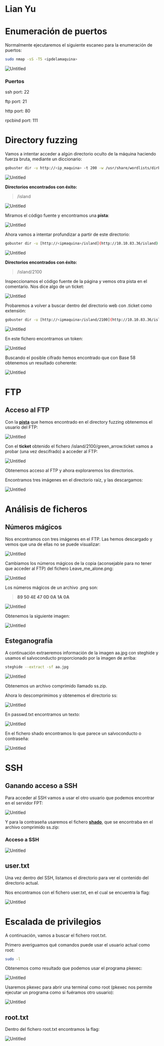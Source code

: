 # Lian Yu

# Enumeración de puertos

Normalmente ejecutaremos el siguiente escaneo para la enumeración de puertos:

```bash
sudo nmap -sS -T5 <ipdelamaquina>
```

![Untitled](Lian%20Yu%204099d05c64cd49f5be2f30286eb2973c/Untitled.png)

### Puertos

ssh port: 22

ftp port: 21

http port: 80

rpcbind port: 111

# Directory fuzzing

Vamos a intentar acceder a algún directorio oculto de la máquina haciendo fuerza bruta, mediante un diccionario:

```bash
gobuster dir -u http://<ip_maquina> -t 200 -w /usr/share/wordlists/dirbuster/directory-list-2.3-medium.txt
```

![Untitled](Lian%20Yu%204099d05c64cd49f5be2f30286eb2973c/Untitled%201.png)

**Directorios encontrados con éxito:**

> /island
> 

![Untitled](Lian%20Yu%204099d05c64cd49f5be2f30286eb2973c/Untitled%202.png)

Miramos el código fuente y encontramos una **pista**:

![Untitled](Lian%20Yu%204099d05c64cd49f5be2f30286eb2973c/Untitled%203.png)

Ahora vamos a intentar profundizar a partir de este directorio:

```bash
gobuster dir -u [http://<ipmaquina>/island](http://10.10.83.36/island) -t 200 -w /usr/share/wordlists/dirbuster/directory-list-2.3-medium.txt
```

![Untitled](Lian%20Yu%204099d05c64cd49f5be2f30286eb2973c/Untitled%204.png)

**Directorios encontrados con éxito:**

> /island/2100
> 

Inspeccionamos el código fuente de la página y vemos otra pista en el comentario. Nos dice algo de un ticket:

![Untitled](Lian%20Yu%204099d05c64cd49f5be2f30286eb2973c/Untitled%205.png)

Probaremos a volver a buscar dentro del directorio web con .ticket como extensión:

```bash
gobuster dir -u [http://<ipmaquina>/island/2100](http://10.10.83.36/island/2100) -t 200 -w /usr/share/wordlists/dirbuster/directory-list-2.3-medium.txt -x .ticket
```

![Untitled](Lian%20Yu%204099d05c64cd49f5be2f30286eb2973c/Untitled%206.png)

En este fichero encontramos un token:

![Untitled](Lian%20Yu%204099d05c64cd49f5be2f30286eb2973c/Untitled%207.png)

Buscando el posible cifrado hemos encontrado que con Base 58 obtenemos un resultado coherente:

![Untitled](Lian%20Yu%204099d05c64cd49f5be2f30286eb2973c/Untitled%208.png)

# FTP

## Acceso al FTP

Con la **[pista](https://www.notion.so/Lian-Yu-4099d05c64cd49f5be2f30286eb2973c)** que hemos encontrado en el directory fuzzing obtenemos el usuario del FTP:

![Untitled](Lian%20Yu%204099d05c64cd49f5be2f30286eb2973c/Untitled%209.png)

Con el **ticket** obtenido el fichero /island/2100/green_arrow.ticket vamos a probar (una vez descifrado) a acceder al FTP:

![Untitled](Lian%20Yu%204099d05c64cd49f5be2f30286eb2973c/Untitled%2010.png)

Obtenemos acceso al FTP y ahora exploraremos los directorios.

Encontramos tres imágenes en el directorio raíz, y las descargamos:

![Untitled](Lian%20Yu%204099d05c64cd49f5be2f30286eb2973c/Untitled%2011.png)

# **Análisis de ficheros**

## Números mágicos

Nos encontramos con tres imágenes en el FTP. Las hemos descargado y vemos que una de ellas no se puede visualizar:

![Untitled](Lian%20Yu%204099d05c64cd49f5be2f30286eb2973c/Untitled%2012.png)

Cambiamos los números mágicos de la copia (aconsejable para no tener que acceder al FTP) del fichero Leave_me_alone.png:

![Untitled](Lian%20Yu%204099d05c64cd49f5be2f30286eb2973c/Untitled%2013.png)

Los números mágicos de un archivo .png son:

> **89 50 4E 47 0D 0A 1A 0A**
> 

![Untitled](Lian%20Yu%204099d05c64cd49f5be2f30286eb2973c/Untitled%2014.png)

Obtenemos la siguiente imagen:

![Untitled](Lian%20Yu%204099d05c64cd49f5be2f30286eb2973c/Untitled%2015.png)

## Esteganografía

A continuación extraeremos información de la imagen aa.jpg con steghide y usamos el salvoconducto proporcionado por la imagen de arriba:

```bash
steghide --extract -sf aa.jpg
```

![Untitled](Lian%20Yu%204099d05c64cd49f5be2f30286eb2973c/Untitled%2016.png)

Obtenemos un archivo comprimido llamado ss.zip.

Ahora lo descomprimimos y obtenemos el directorio ss:

![Untitled](Lian%20Yu%204099d05c64cd49f5be2f30286eb2973c/Untitled%2017.png)

En passwd.txt encontramos un texto:

![Untitled](Lian%20Yu%204099d05c64cd49f5be2f30286eb2973c/Untitled%2018.png)

En el fichero shado encontramos lo que parece un salvoconducto o contraseña:

![Untitled](Lian%20Yu%204099d05c64cd49f5be2f30286eb2973c/Untitled%2019.png)

# SSH

## **Ganando acceso a SSH**

Para acceder al SSH vamos a usar el otro usuario que podemos encontrar en el servidor FPT:

![Untitled](Lian%20Yu%204099d05c64cd49f5be2f30286eb2973c/Untitled%2020.png)

Y para la contraseña usaremos el fichero **[shado](https://www.notion.so/Lian-Yu-4099d05c64cd49f5be2f30286eb2973c)**, que se encontraba en el archivo comprimido ss.zip:

### Acceso a SSH

![Untitled](Lian%20Yu%204099d05c64cd49f5be2f30286eb2973c/Untitled%2021.png)

## user.txt

Una vez dentro del SSH, listamos el directorio para ver el contenido del directorio actual.

Nos encontramos con el fichero user.txt, en el cual se encuentra la flag:

![Untitled](Lian%20Yu%204099d05c64cd49f5be2f30286eb2973c/Untitled%2022.png)

# Escalada de privilegios

A continuación, vamos a buscar el fichero root.txt.

Primero averiguamos qué comandos puede usar el usuario actual como root:

```bash
sudo -l
```

Obtenemos como resultado que podemos usar el programa pkexec:

![Untitled](Lian%20Yu%204099d05c64cd49f5be2f30286eb2973c/Untitled%2023.png)

Usaremos pkexec para abrir una terminal como root (pkexec nos permite ejecutar un programa como si fuéramos otro usuario):

![Untitled](Lian%20Yu%204099d05c64cd49f5be2f30286eb2973c/Untitled%2024.png)

## root.txt

Dentro del fichero root.txt encontramos la flag:

![Untitled](Lian%20Yu%204099d05c64cd49f5be2f30286eb2973c/Untitled%2025.png)